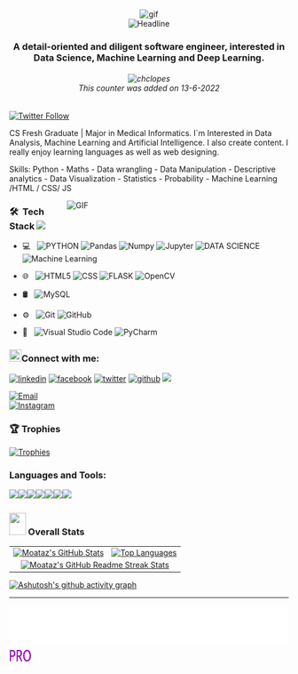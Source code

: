 <div align=center>
          <img alt="gif" align="center" src="https://github.com/Moataz-Elmesmary/Moataz-Elmesmary/blob/main/git.gif" width=300 height=300/>
    </div>

<div align=center>
        <img src="https://readme-typing-svg.herokuapp.com?color=%236FDA44&size=32&center=true&vCenter=true&width=600&height=50&lines=Hi+there+I'm+Moataz+Elmesmary+%F0%9F%91%8B;ML+and+DL+Learner;Passionate+Data+Scientist;Python+language+Enthusiast" alt="Headline" />
    </div>

<h3 align="center">A detail-oriented and diligent software engineer, interested in Data Science, Machine Learning and Deep Learning.</h3>


<h6 align="center"><img src="https://komarev.com/ghpvc/?username=Moataz-Elmesmary&label=Profile%20views&color=0e75b6&style=flat" alt="chclopes" /><br><i>This counter was added on 13-6-2022</i></h6>

[![Twitter Follow](https://img.shields.io/twitter/follow/MoatazElmesmary?color=1DA1F2&logo=twitter&style=for-the-badge)](https://twitter.com/intent/follow?original_referer=https%3A%2F%2Fgithub.com%2FMoatazElmesmary&screen_name=MoatazElmesmary)<br>




CS Fresh Graduate | Major in Medical Informatics. I`m Interested in Data Analysis, Machine Learning and Artificial Intelligence. I also create content. I really enjoy learning languages as well as web designing.


Skills: Python - Maths - Data wrangling - Data Manipulation - Descriptive analytics - Data Visualization - Statistics - Probability - Machine Learning /HTML / CSS/ JS





<img align="right" width="400" alt="GIF" src="https://blog.cloudlayer.io/content/images/2020/12/coding-freak.gif"/>






<h3> 🛠 &nbsp;Tech Stack <img src="https://media.giphy.com/media/j2pOGeGYKe2xCCKwfi/giphy.gif" width="40"></h3>

- 💻 &nbsp;
  ![PYTHON](https://img.shields.io/badge/-Python-333333?style=flat&logo=python)
  ![Pandas](https://img.shields.io/badge/Pandas-150458?style=flat-square&logo=pandas&logoColor=white")
  ![Numpy](https://img.shields.io/badge/Numpy-013243?style=flat-square&logo=numpy&logoColor=white")
  ![Jupyter](https://img.shields.io/badge/Jupyter-F37626?style=flat-square&logo=Jupyter&logoColor=white)
  ![DATA SCIENCE](https://img.shields.io/badge/-Data%20Science-333333?style=flat&logo=data%20science)
  ![Machine Learning](https://img.shields.io/badge/-ML-333333?style=flat&logo=ML)

- 🌐 &nbsp;
  ![HTML5](https://img.shields.io/badge/-HTML5-333333?style=flat&logo=HTML5)
  ![CSS](https://img.shields.io/badge/-CSS-333333?style=flat&logo=CSS3&logoColor=1572B6)
  ![FLASK](https://img.shields.io/badge/-Flask-333333?style=flat&logo=flask)
  ![OpenCV](https://img.shields.io/badge/-OpenCV-333333?style=flat&logo=OpenCV)
- 🛢 &nbsp;
  ![MySQL](https://img.shields.io/badge/-MySQL-333333?style=flat&logo=mysql)
- ⚙️ &nbsp;
  ![Git](https://img.shields.io/badge/-Git-333333?style=flat&logo=git)
  ![GitHub](https://img.shields.io/badge/-GitHub-333333?style=flat&logo=github)
- 🔧 &nbsp;
  ![Visual Studio Code](https://img.shields.io/badge/-Visual%20Studio%20Code-333333?style=flat&logo=visual-studio-code&logoColor=007ACC)
  ![PyCharm](https://img.shields.io/badge/-Pycharm-333333?style=flat&logo=Pycharm-code&logoColor=007ACC)


<h3 align="left"><img src="https://media.giphy.com/media/5WJ6SOKeNKrSzblU4R/giphy.gif" width=22 height=22>Connect with me:</h3> 

[<img src='https://cdn3.iconfinder.com/data/icons/capsocial-round/500/linkedin-64.png' alt='linkedin' height='40'>](https://www.linkedin.com/in/MoatazElmesmary/)
[<img src='https://cdn2.iconfinder.com/data/icons/social-media-2285/512/1_Facebook_colored_svg_copy-128.png' alt='facebook' height='40'>](https://www.facebook.com/MoatazElmesmary)
[<img src='https://cdn3.iconfinder.com/data/icons/2018-social-media-logotypes/1000/2018_social_media_popular_app_logo_twitter-64.png' alt='twitter' height='40'>](https://twitter.com/MoatazElmesmary)
[<img src='https://cdn4.iconfinder.com/data/icons/social-media-logos-6/512/71-github-64.png' alt='github' height='40'>](https://github.com/Moataz-Elmesmary)
<img src="https://github.com/TheDudeThatCode/TheDudeThatCode/blob/master/Assets/Handshake.gif" height="32px">


<a href="mailto:moataz.mesmary@gmail.com"><img alt="Email" src="https://img.shields.io/badge/Email-moataz.mesmary@gmail.com-blue?style=flat-square&logo=gmail"></a><br>
<a href="https://www.instagram.com/moatazelmesmary/"><img alt="Instagram" src="https://img.shields.io/badge/Instagram-moatazelmesmary-blue?style=flat-square&logo=instagram"></a>

### 🏆 Trophies

[![Trophies](https://github-profile-trophy.vercel.app/?username=Moataz-Elmesmary&no-frame=true&no-bg=true&theme=juicyfresh&column=5&margin-w=5&margin-h=5)](https://github.com/ryo-ma/github-profile-trophy)

<h3 align="left">Languages and Tools:</h3>

<img height=50 src="https://cdn.jsdelivr.net/gh/devicons/devicon/icons/python/python-original.svg"/><img height=50 src="https://cdn.jsdelivr.net/gh/devicons/devicon/icons/html5/html5-original.svg" /><img height=50 src="https://cdn.jsdelivr.net/gh/devicons/devicon/icons/css3/css3-original.svg" /><img height=50 src="https://cdn.jsdelivr.net/gh/devicons/devicon/icons/git/git-plain.svg"/><img height=50 src="https://cdn.jsdelivr.net/gh/devicons/devicon/icons/github/github-original.svg"/><img height=50 src="https://cdn.jsdelivr.net/gh/devicons/devicon/icons/mysql/mysql-original.svg"/><img height=50 src="https://cdn.jsdelivr.net/gh/devicons/devicon/icons/vscode/vscode-original.svg"/>


### <img src="https://media.giphy.com/media/IcnxGGAj0ubyB2r5M6/giphy.gif" width=30 height=40> Overall Stats 

<table>
  <tr>
    <td>
      <a href="https://github.com/Moataz-Elmesmary/github-readme-stats"> <img src="https://github-readme-stats.vercel.app/api?username=Moataz-Elmesmary&hide_border=true&show_icons=true" alt="Moataz's GitHub Stats" /> </a>
    </td>
    <td>
      <a href="https://github.com/Moataz-Elmesmary/github-readme-stats"> <img src="https://github-readme-stats.vercel.app/api/top-langs/?username=Moataz-Elmesmary&hide_border=true&langs_count=8&layout=compact" alt="Top Languages" /> </a>
    </td>
  </tr>
  <tr>
    <td colspan=2 align="center">
      <a href="https://git.io/streak-stats"> <img src="http://github-readme-streak-stats.herokuapp.com?user=Moataz-Elmesmary&hide_border=true&background=f6f8fa&currStreakLabel=000000&date_format=j%20M%5B%20Y%5D" alt="Moataz's GitHub Readme Streak Stats" /> </a>
    </td>
  </tr>
</table>

[![Ashutosh's github activity graph](https://github-readme-activity-graph.vercel.app/graph?username=Moataz-Elmesmary&theme=tokyo-night)](https://github.com/Moataz-Elmesmary/github-readme-activity-graph)


<hr>
 
<img align='center'  height="70" alt="Thanks" width="100%" src="https://github.com/Moataz-Elmesmary/Moataz-Elmesmary/blob/main/Moataz.svg">
<a href='https://github.com/pricing'><img src='https://raw.githubusercontent.com/acervenky/animated-github-badges/master/assets/pro.gif' width='40' height='40'></a>


